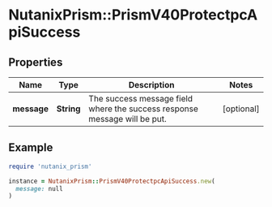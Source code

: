 # NutanixPrism::PrismV40ProtectpcApiSuccess

## Properties

| Name | Type | Description | Notes |
| ---- | ---- | ----------- | ----- |
| **message** | **String** | The success message field where the success response message will be put. | [optional] |

## Example

```ruby
require 'nutanix_prism'

instance = NutanixPrism::PrismV40ProtectpcApiSuccess.new(
  message: null
)
```

